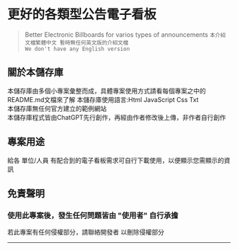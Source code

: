 # 更好的各類型公告電子看板 
> Better Electronic Billboards for varios types of announcements
`本介紹文檔繁體中文 暫時無任何英文版的介紹文檔`</br>
`We don't have any English version`


## 關於本儲存庫
本儲存庫由多個小專案彙整而成，具體專案使用方式請看每個專案之中的README.md文檔來了解
本儲存庫使用語言:Html JavaScript Css Txt<br>
本儲存庫無任何官方建立的範例網站<br>
本儲存庫程式皆由ChatGPT先行創作，再經由作者修改後上傳，非作者自行創作


## 專案用途
給各 單位/人員 有配合到的電子看板需求可自行下載使用，以便顯示您需顯示的資訊<br>

## 免責聲明
<h3>使用此專案後，發生任何問題皆由 "使用者" 自行承擔 </h3>
若此專案有任何侵權部分，請聯絡開發者 以刪除侵權部分</br>


***

